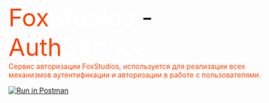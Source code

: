 <font size="7">
    <span style="color:orangered">Fox</span><span style="color: white">Studios</span> - <span style="color:orangered">Auth</span><span style="color: white">Service</span>
</font>
<br>
<span style ="color: orangered">
Сервис авторизации FoxStudios, используется для реализации всех механизмов аутентификации и авторизации в работе с пользователями.
</span>


[![Run in Postman](https://run.pstmn.io/button.svg)](https://grey-rocket-993383.postman.co/collection/19801253-300e1f00-f99b-4b49-9756-0747cb04e41f?source=rip_markdown)
